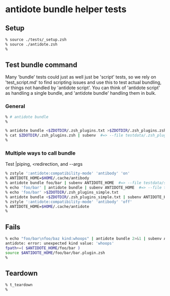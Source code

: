# antidote bundle helper tests

## Setup

```zsh
% source ./tests/_setup.zsh
% source ./antidote.zsh
%
```

## Test bundle command

Many 'bundle' tests could just as well just be 'script' tests, so we rely on
'test_script.md' to find scripting issues and use this to test actual bundling,
or things not handled by 'antidote script'. You can think of 'antidote script' as
handling a single bundle, and 'antidote bundle' handling them in bulk.

### General

```zsh
% # antidote bundle
%
```

```zsh
% antidote bundle <$ZDOTDIR/.zsh_plugins.txt >$ZDOTDIR/.zsh_plugins.zsh
% cat $ZDOTDIR/.zsh_plugins.zsh | subenv  #=> --file testdata/.zsh_plugins.zsh
%
```

### Multiple ways to call bundle

Test \|piping, \<redirection, and --args

```zsh
% zstyle ':antidote:compatibility-mode' 'antibody' 'on'
% ANTIDOTE_HOME=$HOME/.cache/antibody
% antidote bundle foo/bar | subenv ANTIDOTE_HOME  #=> --file testdata/script-foobar.zsh
% echo 'foo/bar' | antidote bundle | subenv ANTIDOTE_HOME  #=> --file testdata/script-foobar.zsh
% echo 'foo/bar' >$ZDOTDIR/.zsh_plugins_simple.txt
% antidote bundle <$ZDOTDIR/.zsh_plugins_simple.txt | subenv ANTIDOTE_HOME  #=> --file testdata/script-foobar.zsh
% zstyle ':antidote:compatibility-mode' 'antibody' 'off'
% ANTIDOTE_HOME=$HOME/.cache/antidote
%
```

## Fails

```zsh
% echo "foo/bar\nfoo/baz kind:whoops" | antidote bundle 2>&1 | subenv ANTIDOTE_HOME
antidote: error: unexpected kind value: 'whoops'
fpath+=( $ANTIDOTE_HOME/foo/bar )
source $ANTIDOTE_HOME/foo/bar/bar.plugin.zsh
%
```

## Teardown

```zsh
% t_teardown
%
```
